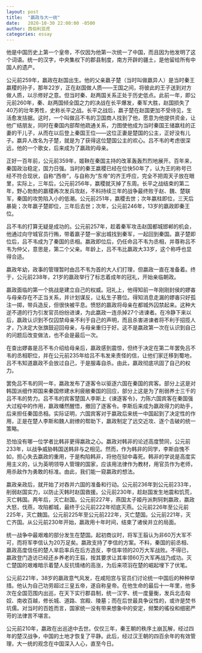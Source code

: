 ```yaml
---
layout: post
title:  "嬴政与大一统"
date:   2020-10-30 22:00:00 -0500
author: 西伯利亚虎
categories: essay
---
```


他是中国历史上第一个皇帝，不仅因为他第一次统一了中国，而且因为他发明了这个词语。统一的汉字，中央集权下的郡县制度，南方开辟的疆土，是他留给所有中国人的遗产。

公元前259年，嬴政在赵国出生。他的父亲嬴子楚（当时叫做嬴异人）是当时秦王嬴稷的孙子，那年22岁，正在赵国做人质——王国之间，将彼此的王子送到对方做人质，以示修好之意。但当时秦、赵两国关系正处于历史低点。此前一年，即公元前260年，秦、赵两国倾全国之力的决战在长平爆发，秦军大胜，赵国损失了40万的壮年男性，史称长平之战。长平之战后，嬴子楚在赵国更加不受待见，生活愈发拮据。这时，一个叫做吕不韦的卫国商人找到了他，愿意为他提供资金，让他广结朋友，同时在秦国内部帮他疏通关系，力图使他成为当时秦国王储嬴柱的正妻的干儿子，从而在以后登上秦国王位——这位正妻是楚国的公主，正好没有儿子。嬴异人改名为子楚，就是为了获得这位楚国公主的欢心。吕不韦的考虑很深远，他的一个歌女，后来成为了嬴政的母亲。

正好一百年前，公元前359年，姬鞅在秦国主持的改革轰轰烈烈地展开。百年来，秦国政治稳定，国力日强。当时的秦王嬴稷已经在位快50年了，认为王的称号已经不符合现状，自称“西帝”，与自称为“东帝”的齐王呼应，完全不把周天子放在眼里，实际上，三年后，公元前256年，嬴稷就灭掉了东周。长平之战结束的第二年，野心勃勃的嬴稷再次发兵攻赵，不料持续三年的战争最终败于赵、魏、楚联军，秦国的攻势陷入小的低潮。公元前251年，嬴稷去世；次年嬴柱即位，三天后暴毙；次年嬴子楚即位，三年后去世；次年，公元前246年，13岁的嬴政即秦王位。

吕不韦的打算无疑是成功的。公元前257年，趁着秦军攻击赵国都城邯郸的机会，他通过向守城官员行贿，带着嬴子楚一家出城找到秦军，一起回到秦国。嬴子楚即位后，吕不韦成为了秦国的丞相。嬴政即位后，仍任命吕不韦为丞相，并尊称吕不韦为仲父，意思是，第二个父亲。年龄上，吕不韦比嬴政大33岁，这个称呼也显得合适。

嬴政年幼，政事的管理暂时由吕不韦为首的大人们打理，但嬴政一直在准备着。终于，公元前238年，21岁的嬴政举行了标志着成年的冠礼，开始亲临朝政。

嬴政面临的第一个挑战是建立自己的权威。冠礼上，他得知前一年刚刚封侯的嫪毐与母亲存在不正当关系，并计划谋反，让私生子篡位。得知消息走漏的嫪毐只好孤注一掷，带兵造反，但很快被平息。愤怒的嬴政将母亲在都城外囚禁起来。这种大逆不道的行为引发官员纷纷进谏，为此嬴政一连杀掉27个进谏者。在冷静下来以后，嬴政认识到不仅囚禁母亲不利于自己的声明，而且杀害进谏者将不利于招揽人才，乃决定大张旗鼓迎回母亲，与母亲重归于好。这不是嬴政第一次在认识到自己的问题后改变做法，也不会是最后一次。

在查出嫪毐是吕不韦介绍给母亲后，嬴政感到震惊，但终于决定在第二年罢免吕不韦的丞相职位，并在公元前235年给吕不韦发来责怪的信，让他们家迁移到蜀地，吕不韦知道嬴政不会放过自己，于是服毒自杀。由此，嬴政彻底巩固了自己的权力。

罢免吕不韦的同一年，嬴政发布了逐客令以驱逐六国在秦国的宾客。部分上这是对韩国派细作郑国来秦国修建水利疲敝秦国的回应，部分上这是为了削弱养士三千的吕不韦的势力。吕不韦的宾客楚国人李斯上《谏逐客令》，力陈六国宾客在秦国强大过程中的作用，嬴政幡然醒悟，撤回了逐客令。李斯后来成为嬴政得力的助手，后来担任秦国丞相。实际证明，六国宾客对于嬴政后来统一中国起到了决定性的作用，正是在楚人李斯和魏人尉缭的帮助下，嬴政制定了远交近攻、逐个击破的统一策略。

恐怕没有哪一位学者比韩非更得嬴政之心。嬴政对韩非的论述高度赞同，公元前233年，以战争威胁韩国送韩非与之相见。然而，作为韩非的同学，李斯自愧不如，担心失去嬴政的重用，于是构陷韩非，将他在狱中毒死。韩非的学说是高度实用主义的，认为英明领导人管理的国家，应该用法律作为教材，用官员作为老师，用杀敌作为勇敢的标准。由此，我们能一窥嬴政的想法。

嬴政亲政后，就开始了对吞并六国的准备和行动。公元前236年到公元前233年，削弱赵国实力，以防止灭韩时赵国救援。公元前230年，趁赵国发生地震和饥荒，灭亡韩国。两年后，灭亡赵国。公元前227年，燕国太子姬丹派荆轲刺嬴政，嬴政大怒，伐燕，攻陷都城，最终于公元前222年彻底灭燕。公元前226年至公元前225年，灭亡魏国。公元前225年至公元前222年，灭亡楚国。公元前221年，灭亡齐国。从公元前230年开始，嬴政用十年时间，结束了诸侯并立的局面。

统一战争中最艰难的部分发生在楚国。起初商议时，将军王翦认为非60万大军不可，而将军李信认为20万足矣。嬴政支持了李信的方案。不料，秦国的前丞相、嬴政高度信任的楚人芈启率兵在后方造反，李信率领的20万大军战败。不得已，嬴政登门造访已经还乡养老的王翦，按其要求让其率领60万大军再战乃成功。灭亡楚国的艰难暗示着楚人反抗情绪的高涨，为后来项羽在楚的崛起埋下了伏笔。

公元前221年，38岁的嬴政意气风发，在咸阳宫与官员们讨论统一中国后的种种举措。他认为自己功劳超过三皇五帝，遂自称皇帝。在他生命的最后十一年里，他多次在全国范围内出巡，在天下实行郡县制，统一汉字、统一度量衡，发兵北击匈奴、南收百越，修长城、道路、宫殿、陵墓；而在后世最具争议性的，或许是焚书坑儒。对当时的百姓而言，国家统一没有带来想象中的安定，频繁的徭役和细密严苛的法律苦不堪言。

公元前210年，嬴政在出巡途中去世。仅仅三年，秦王朝的秩序土崩瓦解，经过四年的楚汉战争，中国的土地才恢复了平静。此后，经过汉王朝的四百余年的有效管理，大一统的观念在中国深入人心，直至今日。


